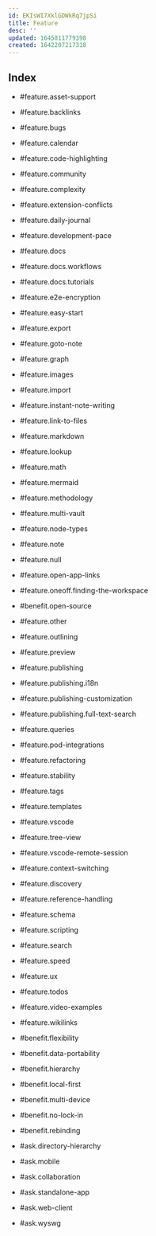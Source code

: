 ```yaml
---
id: EKIsWI7XklGDWkRq7jpSi
title: Feature
desc: ''
updated: 1645811779398
created: 1642207217318
---
```


## Index

- #feature.asset-support
- #feature.backlinks
- #feature.bugs
- #feature.calendar
- #feature.code-highlighting
- #feature.community
- #feature.complexity
- #feature.extension-conflicts
- #feature.daily-journal
- #feature.development-pace
- #feature.docs
- #feature.docs.workflows
- #feature.docs.tutorials
- #feature.e2e-encryption
- #feature.easy-start
- #feature.export
- #feature.goto-note
- #feature.graph
- #feature.images
- #feature.import
- #feature.instant-note-writing
- #feature.link-to-files
- #feature.markdown
- #feature.lookup
- #feature.math
- #feature.mermaid
- #feature.methodology
- #feature.multi-vault
- #feature.node-types
- #feature.note
- #feature.null
- #feature.open-app-links
- #feature.oneoff.finding-the-workspace
- #benefit.open-source
- #feature.other
- #feature.outlining
- #feature.preview
- #feature.publishing
- #feature.publishing.i18n
- #feature.publishing-customization
- #feature.publishing.full-text-search
- #feature.queries
- #feature.pod-integrations
- #feature.refactoring
- #feature.stability
- #feature.tags
- #feature.templates
- #feature.vscode
- #feature.tree-view
- #feature.vscode-remote-session
- #feature.context-switching
- #feature.discovery
- #feature.reference-handling
- #feature.schema
- #feature.scripting
- #feature.search
- #feature.speed
- #feature.ux
- #feature.todos
- #feature.video-examples
- #feature.wikilinks

- #benefit.flexibility
- #benefit.data-portability
- #benefit.hierarchy
- #benefit.local-first
- #benefit.multi-device
- #benefit.no-lock-in
- #benefit.rebinding

- #ask.directory-hierarchy
- #ask.mobile
- #ask.collaboration
- #ask.standalone-app
- #ask.web-client
- #ask.wyswg